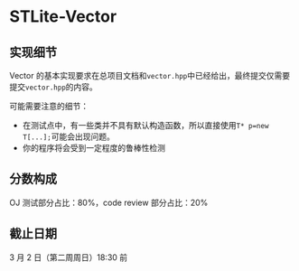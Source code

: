 # STLite-Vector

## 实现细节

Vector 的基本实现要求在总项目文档和`vector.hpp`中已经给出，最终提交仅需要提交`vector.hpp`的内容。

可能需要注意的细节：

- 在测试点中，有一些类并不具有默认构造函数，所以直接使用`T* p=new T[...];`可能会出现问题。
- 你的程序将会受到一定程度的鲁棒性检测

## 分数构成

OJ 测试部分占比：80%，code review 部分占比：20%

## 截止日期

3 月 2 日（第二周周日）18:30 前

